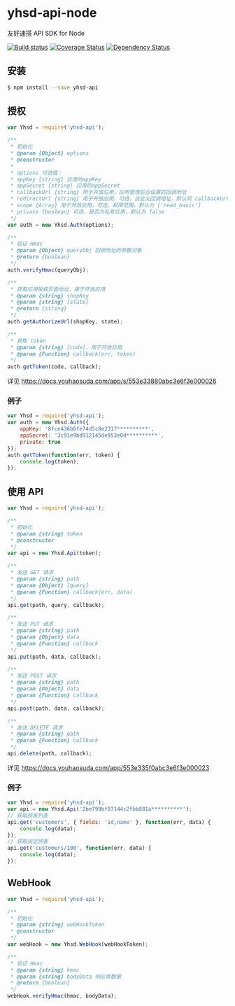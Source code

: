 # yhsd-api-node

友好速搭 API SDK for Node

[![Build status](https://img.shields.io/travis/yeezon/yhsd-api-node.svg?style=flat-square)](https://travis-ci.org/yeezon/yhsd-api-node)
[![Coverage Status](https://img.shields.io/coveralls/yeezon/yhsd-api-node.svg?style=flat-square)](https://coveralls.io/repos/yeezon/yhsd-api-node)
[![Dependency Status](https://img.shields.io/david/yeezon/yhsd-api-node.svg?style=flat-square)](https://david-dm.org/yeezon/yhsd-api-node)


## 安装

```bash
$ npm install --save yhsd-api
```

## 授权

```javascript
var Yhsd = require('yhsd-api');

/**
 * 初始化
 * @param {Object} options
 * @constructor
 *
 * options 可选值：
 * appKey {string} 应用的appKey
 * appSecret {string} 应用的appSecret
 * callbackUrl {string} 用于开放应用，应用管理后台设置的回调地址
 * redirectUrl {string} 用于开放应用，可选，自定义回调地址，默认同 callbackUrl
 * scope {Array} 用于开放应用，可选，权限范围，默认为 ['read_basic']
 * private {boolean} 可选，是否为私有应用，默认为 false
 */
var auth = new Yhsd.Auth(options);

/**
 * 验证 Hmac
 * @param {Object} queryObj 回调地址的参数对象
 * @return {boolean}
 */
auth.verifyHmac(queryObj);

/**
 * 获取应用授权页面地址，用于开放应用
 * @param {string} shopKey
 * @param {string} [state]
 * @return {string}
 */
auth.getAuthorizeUrl(shopKey, state);

/**
 * 获取 token
 * @param {string} [code]，用于开放应用
 * @param {Function} callback(err, token)
 */
auth.getToken(code, callback);
```

详见
https://docs.youhaosuda.com/app/s/553e33880abc3e6f3e000026

### 例子

```javascript
var Yhsd = require('yhsd-api');
var auth = new Yhsd.Auth({
    appKey: '8fce436b6fe74d5c8e2317**********',
    appSecret: '3c91e9bd912145de953e0d**********',
	private: true
});
auth.getToken(function(err, token) {
	console.log(token);
});
```

## 使用 API

```javascript
var Yhsd = require('yhsd-api');

/**
 * 初始化
 * @param {string} token
 * @constructor
 */
var api = new Yhsd.Api(token);

/**
 * 发送 GET 请求
 * @param {string} path
 * @param {Object} [query]
 * @param {Function} callback(err, data)
 */
api.get(path, query, callback);

/**
 * 发送 PUT 请求
 * @param {string} path
 * @param {Object} data
 * @param {Function} callback
 */
api.put(path, data, callback);

/**
 * 发送 POST 请求
 * @param {string} path
 * @param {Object} data
 * @param {Function} callback
 */
api.post(path, data, callback);

/**
 * 发送 DELETE 请求
 * @param {string} path
 * @param {Function} callback
 */
api.delete(path, callback);
```

详见
https://docs.youhaosuda.com/app/553e335f0abc3e6f3e000023

### 例子

```javascript
var Yhsd = require('yhsd-api');
var api = new Yhsd.Api('2be799bf87144c2fbb881a**********');
// 获取顾客列表
api.get('customers', { fields: 'id,name' }, function(err, data) {
	console.log(data);
});
// 获取指定顾客
api.get('customers/100', function(err, data) {
    console.log(data);
});
```
## WebHook

```javascript
var Yhsd = require('yhsd-api');

/**
 * 初始化
 * @param {string} webHookToken
 * @constructor
 */
var webHook = new Yhsd.WebHook(webHookToken);

/**
 * 验证 Hmac
 * @param {string} hmac
 * @param {string} bodyData 响应体数据
 * @return {boolean}
 */
webHook.verifyHmac(hmac, bodyData);
```

